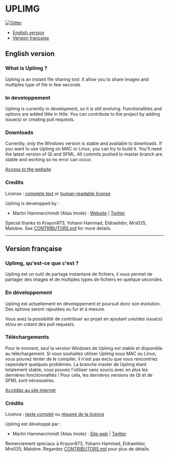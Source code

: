 # UPLIMG

[![Gitter](https://badges.gitter.im/Join%20Chat.svg)](https://gitter.im/Uplimg/Uplimg?utm_source=badge&utm_medium=badge&utm_campaign=pr-badge&utm_content=badge)

- [English version](#english-version)
- [Version française](#version-fran%C3%A7aise)

## English version

### What is Uplimg ?

Uplimg is an instant file sharing tool.
It allow you to share images and multiples type of file in few seconds.

### In developpement

Uplimg is currently in development, so it is still evolving. Functionalities and options are added little in little. You can contribute to the project by adding issue(s) or creating pull requests.

### Downloads

Currently, only the Windows version is stable and available to downloads. If you want to use Uplimg on MAC or Linux, you can try to build it. You'll need the latest version of Qt and SFML. All commits pushed to master branch are stable and working so no error can occur.

[Access to the website](http://uplmg.com)

### Credits
License : [complete text](https://github.com/Imote/Uplimg/blob/master/LICENSE.md) or [human-readable license](http://creativecommons.org/licenses/by-nc-sa/4.0/)

Uplimg is developped by :
- Martin Hammerchmidt (Alias Imote) : [Website](http://www.imote.eu/)  |  [Twitter](https://twitter.com/_MartinH_)

Special thanks to Krayon973, Yohann Hammad, Eldraeildor, Mrs025, Malobre. See [CONTRIBUTORS.md](https://github.com/Uplimg/Uplimg/blob/master/CONTRIBUTORS.md) for more details.


***

## Version française

### Uplimg, qu'est-ce que c'est ?

Uplimg est un outil de partage instantané de fichiers, il vous permet de partager des images et de multiples types de fichiers en quelque secondes.

### En développement

Uplimg est actuellement en développement et poursuit donc son évolution. Des options seront rajoutées au fur et à mesure.

Vous avez la possibilité de contribuer au projet en ajoutant une/des issue(s) et/ou en créant des pull requests.

### Téléchargements

Pour le moment, seul la version Windows de Uplimg est stable et disponible au téléchargement.
Si vous souhaitez utiliser Uplimg sous MAC ou Linux, vous pouvez tenter de le compiler, il n'est pas exclu que vous rencontriez cependant quelques problèmes. La branche master de Uplimg étant totalement stable, vous pouvez l'utiliser sans soucis avec en plus les dernières fonctionnalités !
Pour cela, les dernières versions de Qt et de SFML sont nécessaires.

[Accédez au site internet](http://uplmg.com)

### Crédits
Licence : [texte complet](https://github.com/Imote/Uplimg/blob/master/LICENSE.md) ou [résumé de la licence](http://creativecommons.org/licenses/by-nc-sa/4.0/)

Uplimg est développé par :
- Martin Hammerchmidt (Alias Imote) : [Site web](http://www.imote.eu/)  |  [Twitter](https://twitter.com/_MartinH_)

Remerciement spéciaux à Krayon973, Yohann Hammad, Eldraeildor, Mrs025, Malobre. Regardez [CONTRIBUTORS.md](https://github.com/Uplimg/Uplimg/blob/master/CONTRIBUTORS.md) pour plus de détails.
